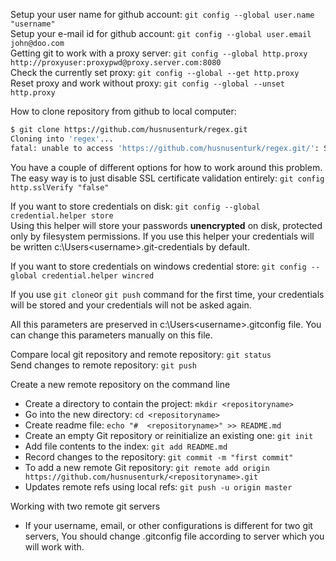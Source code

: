 Setup your user name for github account: `git config --global user.name "username"`  
Setup your e-mail id for github account: `git config --global user.email john@doo.com`  
Getting git to work with a proxy server: `git config --global http.proxy http://proxyuser:proxypwd@proxy.server.com:8080`  
Check the currently set proxy: `git config --global --get http.proxy`  
Reset proxy and work without proxy: `git config --global --unset http.proxy`  

How to clone repository from github to local computer:
```bash
$ git clone https://github.com/husnusenturk/regex.git
Cloning into 'regex'...
fatal: unable to access 'https://github.com/husnusenturk/regex.git/': SSL certificate problem: unable to get local issuer certificate
```
You have a couple of different options for how to work around this problem. The easy way is to just disable SSL certificate validation entirely:
`git config http.sslVerify "false"`  

If you want to store credentials on disk: `git config --global credential.helper store`  
Using this helper will store your passwords **unencrypted** on disk, protected only by filesystem permissions. If you use this helper your 
credentials will be written c:\Users\<username>\.git-credentials by default.  

If you want to store credentials on windows credential store: `git config --global credential.helper wincred`  

If you use `git clone`or `git push` command for the first time, your credentials will be stored and your credentials will not be asked again.  

All this parameters are preserved in c:\Users\<username>\.gitconfig file. You can change this parameters manually on this file.  

Compare local git repository and remote repository: `git status`  
Send changes to remote repository:  `git push`  

Create a new remote repository on the command line
* Create a directory to contain the project: `mkdir <repositoryname>`
* Go into the new directory: `cd <repositoryname>`  
* Create readme file: `echo "#  <repositoryname>" >> README.md`
* Create an empty Git repository or reinitialize an existing one: `git init`  
* Add file contents to the index: `git add README.md`  
* Record changes to the repository: `git commit -m "first commit"`
* To add a new remote Git repository: `git remote add origin https://github.com/husnusenturk/<repositoryname>.git`  
* Updates remote refs using local refs: `git push -u origin master`

Working with two remote git servers
* If your username, email, or other configurations is different for two git servers, You should change .gitconfig file according to server which you will work with.

